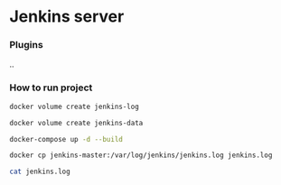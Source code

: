 # Jenkins server

### Plugins 
..

### How to run project 

```sh
docker volume create jenkins-log
```

```sh
docker volume create jenkins-data
```

```sh
docker-compose up -d --build
```

```sh
docker cp jenkins-master:/var/log/jenkins/jenkins.log jenkins.log
```

```sh
cat jenkins.log
```
